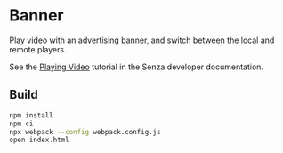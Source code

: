 # Banner

Play video with an advertising banner, and switch between the local and remote players.

See the [Playing Video](https://developer.synamedia.com/senza/docs/playing-video) tutorial in the Senza developer documentation.

## Build

```bash
npm install
npm ci
npx webpack --config webpack.config.js
open index.html
```

